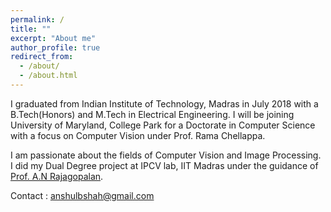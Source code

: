```yaml
---
permalink: /
title: ""
excerpt: "About me"
author_profile: true
redirect_from: 
  - /about/
  - /about.html
---
```


I graduated from Indian Institute of Technology, Madras in July 2018 with a B.Tech(Honors) and M.Tech in Electrical Engineering. I will be joining University of Maryland, College Park for a Doctorate in Computer Science with a focus on Computer Vision under Prof. Rama Chellappa.  

I am passionate about the fields of Computer Vision and Image Processing. I did my Dual Degree project at IPCV lab, IIT Madras under the guidance of [Prof. A.N Rajagopalan](http://www.ee.iitm.ac.in/ipcvlab/faculty). 

Contact : anshulbshah@gmail.com
